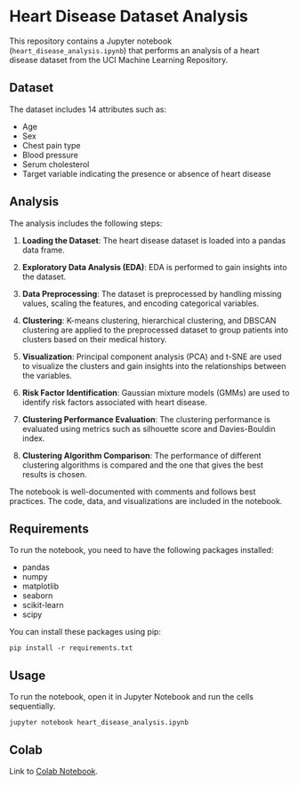 # Heart Disease Dataset Analysis

This repository contains a Jupyter notebook (`heart_disease_analysis.ipynb`) that performs an analysis of a heart disease dataset from the UCI Machine Learning Repository. 

## Dataset

The dataset includes 14 attributes such as:

- Age
- Sex
- Chest pain type
- Blood pressure
- Serum cholesterol
- Target variable indicating the presence or absence of heart disease

## Analysis

The analysis includes the following steps:

1. **Loading the Dataset**: The heart disease dataset is loaded into a pandas data frame.

2. **Exploratory Data Analysis (EDA)**: EDA is performed to gain insights into the dataset.

3. **Data Preprocessing**: The dataset is preprocessed by handling missing values, scaling the features, and encoding categorical variables.

4. **Clustering**: K-means clustering, hierarchical clustering, and DBSCAN clustering are applied to the preprocessed dataset to group patients into clusters based on their medical history.

5. **Visualization**: Principal component analysis (PCA) and t-SNE are used to visualize the clusters and gain insights into the relationships between the variables.

6. **Risk Factor Identification**: Gaussian mixture models (GMMs) are used to identify risk factors associated with heart disease.

7. **Clustering Performance Evaluation**: The clustering performance is evaluated using metrics such as silhouette score and Davies-Bouldin index.

8. **Clustering Algorithm Comparison**: The performance of different clustering algorithms is compared and the one that gives the best results is chosen.

The notebook is well-documented with comments and follows best practices. The code, data, and visualizations are included in the notebook.

## Requirements

To run the notebook, you need to have the following packages installed:

- pandas
- numpy
- matplotlib
- seaborn
- scikit-learn
- scipy

You can install these packages using pip:

```
pip install -r requirements.txt
```

## Usage

To run the notebook, open it in Jupyter Notebook and run the cells sequentially.

```
jupyter notebook heart_disease_analysis.ipynb
```

## Colab

Link to [Colab Notebook](https://colab.research.google.com/drive/1V5ktHIVTTPiWVhnvoYl4V4EZOLhLXdKc?usp=sharing).
